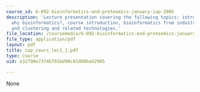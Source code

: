 ```yaml
---
course_id: 6-092-bioinformatics-and-proteomics-january-iap-2005
description: 'Lecture presentation covering the following topics: introduction, motivation:
  why bioinformatics?, course introduction, bioinformatics from industry?s perspective,
  and clustering and related technologies.'
file_location: /coursemedia/6-092-bioinformatics-and-proteomics-january-iap-2005/e32790e73f4bf01bd90c81d08ba42985_iap_cours_lec1_1.pdf
file_type: application/pdf
layout: pdf
title: iap_cours_lec1_1.pdf
type: course
uid: e32790e73f4bf01bd90c81d08ba42985

---
```

None